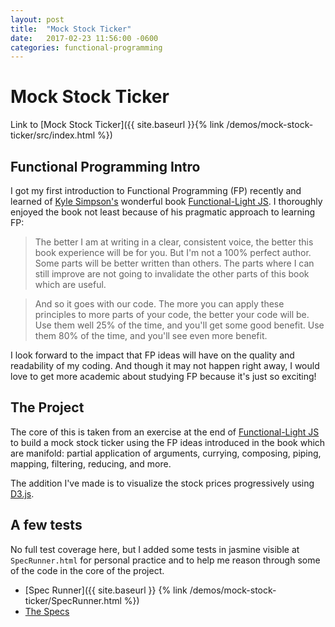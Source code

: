 ```yaml
---
layout: post
title:  "Mock Stock Ticker"
date:   2017-02-23 11:56:00 -0600
categories: functional-programming 
---
```


# Mock Stock Ticker

Link to [Mock Stock Ticker]({{ site.baseurl }}{% link /demos/mock-stock-ticker/src/index.html %})
## Functional Programming Intro
I got my first introduction to Functional Programming (FP) recently and learned of [Kyle Simpson's](https://github.com/getify) wonderful book [Functional-Light JS](https://github.com/getify/Functional-Light-JS). I thoroughly enjoyed the book not least because of his pragmatic approach to learning FP:

> The better I am at writing in a clear, consistent voice, the better this book experience will be for you. But I'm not a 100% perfect author. Some parts will be better written than others. The parts where I can still improve are not going to invalidate the other parts of this book which are useful.

> And so it goes with our code. The more you can apply these principles to more parts of your code, the better your code will be. Use them well 25% of the time, and you'll get some good benefit. Use them 80% of the time, and you'll see even more benefit.

I look forward to the impact that FP ideas will have on the quality and readability of my coding. And though it may not happen right away, I would love to get more academic about studying FP because it's just so exciting!

## The Project
The core of this is taken from an exercise at the end of [Functional-Light JS](https://github.com/getify/Functional-Light-JS) to build a mock stock ticker using the FP ideas introduced in the book which are manifold: partial application of arguments, currying, composing, piping, mapping, filtering, reducing, and more.

The addition I've made is to visualize the stock prices progressively using [D3.js](https://d3js.org/).

## A few tests
No full test coverage here, but I added some tests in jasmine visible at `SpecRunner.html` for personal practice and to help me reason through some of the code in the core of the project.

- [Spec Runner]({{ site.baseurl }} {% link /demos/mock-stock-ticker/SpecRunner.html %})
- [The Specs](https://github.com/jasunde/mock-stock-ticker/tree/master/spec)


